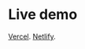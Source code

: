 # Live demo

[Vercel](https://github-oauth-two.vercel.app/).
[Netlify](https://chic-cranachan-d52be1.netlify.app/).
